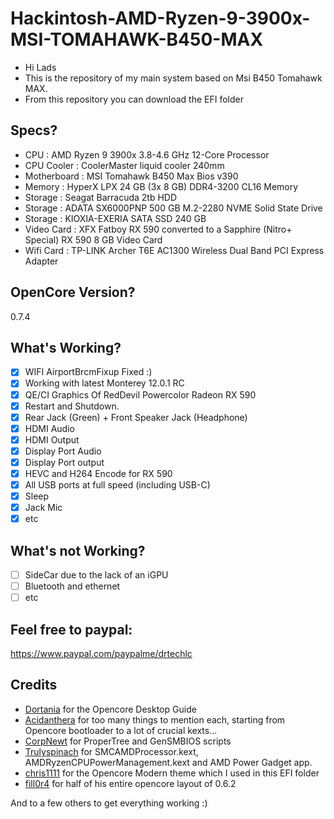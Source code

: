 # Hackintosh-AMD-Ryzen-9-3900x-MSI-TOMAHAWK-B450-MAX
- Hi Lads
- This is the repository of my main system based on Msi B450 Tomahawk MAX.
- From this repository you can download the EFI folder

## Specs?
- CPU : AMD Ryzen 9 3900x 3.8-4.6 GHz 12-Core Processor
- CPU Cooler : CoolerMaster liquid cooler 240mm
- Motherboard : MSI Tomahawk B450 Max Bios v390
- Memory : HyperX LPX 24 GB (3x 8 GB) DDR4-3200 CL16 Memory
- Storage : Seagat Barracuda 2tb HDD
- Storage : ADATA SX6000PNP 500 GB M.2-2280 NVME Solid State Drive
- Storage : KIOXIA-EXERIA SATA SSD 240 GB
- Video Card : XFX Fatboy RX 590 converted to a Sapphire (Nitro+ Special) RX 590 8 GB Video Card
- Wifi Card : TP-LINK Archer T6E AC1300 Wireless Dual Band PCI Express Adapter
  
## OpenCore Version?
0.7.4

## What's Working?
- [x] WIFI AirportBrcmFixup Fixed :)
- [x] Working with latest Monterey 12.0.1 RC
- [x] QE/CI Graphics Of RedDevil Powercolor Radeon RX 590
- [x] Restart and Shutdown. 
- [x] Rear Jack (Green) + Front Speaker Jack (Headphone)
- [x] HDMI Audio
- [x] HDMI Output
- [x] Display Port Audio
- [x] Display Port output
- [x] HEVC and H264 Encode for RX 590
- [x] All USB ports at full speed (including USB-C)
- [x] Sleep 
- [x] Jack Mic
- [x] etc

## What's not Working?
- [ ] SideCar due to the lack of an iGPU
- [ ] Bluetooth and ethernet
- [ ] etc

## Feel free to paypal:
https://www.paypal.com/paypalme/drtechlc

## Credits
- [Dortania](https://github.com/dortania) for the Opencore Desktop Guide
- [Acidanthera](https://github.com/acidanthera) for too many things to mention each, starting from Opencore bootloader to a lot of crucial kexts...
- [CorpNewt](https://github.com/corpnewt) for ProperTree and GenSMBIOS scripts
- [Trulyspinach](https://github.com/trulyspinach) for SMCAMDProcessor.kext, AMDRyzenCPUPowerManagement.kext and AMD Power Gadget app.
- [chris1111](https://github.com/chris1111) for the Opencore Modern theme which I used in this EFI folder 
- [fill0r4](https://github.com/fill0r4) for half of his entire opencore layout of 0.6.2

And to a few others to get everything working :)

